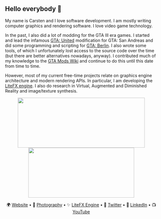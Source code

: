 ## Hello everybody 👋

My name is Carsten and I love software development. I am mostly writing computer graphics and rendering software. I love video game technology. 

In the past, I also did a lot of modding for the GTA III era games. I started and lead the infamous [GTA: United](http://www.gtaunited.net/home.p1.html) modification for GTA: San Andreas and did some programming and scripting for [GTA: Berlin](http://www.gtaberlin.de/). I also wrote some tools, of which I unfortunately lost access to the source code over the time (but there are better alternatives nowadays, anyway). I contributed much of my knowledge to the [GTA Mods Wiki](https://gtamods.com/wiki/Main_Page) and continue to do this until this date from time to time.

However, most of my current free-time projects relate on graphics engine architecture and modern rendering APIs. In particular, I am developing the [LiteFX engine](https://litefx.crudolph.io). I also do research in Virtual, Augmented and Diminished Reality and image/texture synthesis.

<p align="center">
  <img src="https://github-readme-stats.vercel.app/api?username=crud89&count_private=true&show_icons=true&bg_color=42,7f96da,1fa3da&title_color=fff&text_color=fff" width="420" height="165" />
  <img src="https://github-readme-stats.vercel.app/api/top-langs/?username=crud89&bg_color=42,1fa3da,7f96da&title_color=fff&text_color=fff&langs_count=6&layout=compact" width="350" height="165" />
</div>

<p align="center">
  🌍 <a href="https://www.crudolph.io">Website</a> • 📸 <a href="https://photography.crudolph.io">Photography</a> • ✨ <a href="https://litefx.crudolph.io">LiteFX Engine</a> • 🦅 <a href="https://twitter.com/Aschratt">Twitter</a> • 🔗 <a href="https://www.linkedin.com/in/crudolph89/">LinkedIn</a> • 📺 <a href="https://www.youtube.com/channel/UCj7_ud48sGvTdknA1frg_Kw">YouTube</a>
</p>
